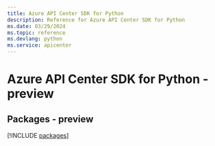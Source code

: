 ```yaml
---
title: Azure API Center SDK for Python
description: Reference for Azure API Center SDK for Python
ms.date: 03/29/2024
ms.topic: reference
ms.devlang: python
ms.service: apicenter
---
```

# Azure API Center SDK for Python - preview
## Packages - preview
[!INCLUDE [packages](api-center-index.md)]